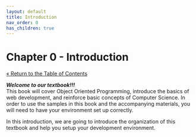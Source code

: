 ```yaml
---
layout: default
title: Introduction
nav_order: 0
has_children: true
---
```


# Chapter 0 - Introduction

[&laquo; Return to the Table of Contents](../../index.md)

***Welcome to our textbook!!!***\
  This book will cover Object Oriented Programming, introduce the basics of web development, and reinforce basic concepts of Computer Science.  In order to use the samples in this book and the accompanying materials, you will need to have your environment set up correctly.

In this introduction, we are going to introduce the organization of this textbook and help you setup your development environment.